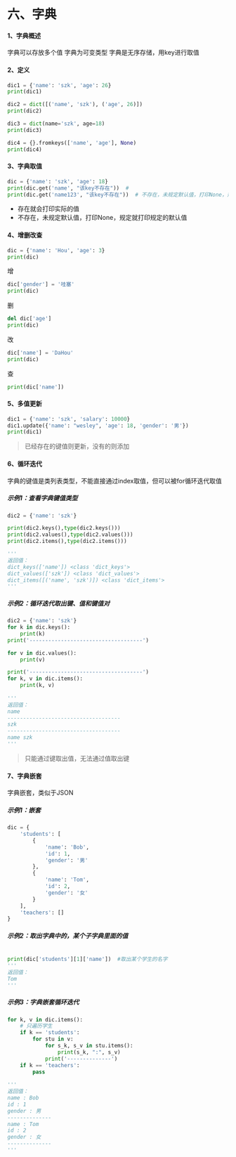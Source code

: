 # 六、字典

#### 1、字典概述
字典可以存放多个值
字典为可变类型
字典是无序存储，用key进行取值

#### 2、定义

```python
dic1 = {'name': 'szk', 'age': 26}
print(dic1)

dic2 = dict([('name', 'szk'), ('age', 26)])
print(dic2)

dic3 = dict(name='szk', age=18)
print(dic3)

dic4 = {}.fromkeys(['name', 'age'], None)
print(dic4)
```

#### 3、字典取值

```python
dic = {'name': 'szk', 'age': 18}
print(dic.get('name', "该key不存在"))  # 
print(dic.get('name123', "该key不存在"))  # 不存在，未规定默认值，打印None，规定就打印规定的默认值
```

- 存在就会打印实际的值
- 不存在，未规定默认值，打印None，规定就打印规定的默认值

#### 4、增删改查
```python
dic = {'name': 'Hou', 'age': 3}
print(dic)
```
增
```python
dic['gender'] = '哇塞'
print(dic)
```
删
```python
del dic['age']
print(dic)
```
改
```python
dic['name'] = 'DaHou'
print(dic)
```
查
```python
print(dic['name'])
```

#### 5、多值更新

```python
dic1 = {'name': 'szk', 'salary': 10000}
dic1.update({'name': "wesley", 'age': 18, 'gender': '男'})
print(dic1)
```

> 已经存在的键值则更新，没有的则添加

#### 6、循环迭代

字典的键值是类列表类型，不能直接通过index取值，但可以被for循环迭代取值

##### 示例1：查看字典键值类型

```python
dic2 = {'name': 'szk'}

print(dic2.keys(),type(dic2.keys()))
print(dic2.values(),type(dic2.values()))
print(dic2.items(),type(dic2.items()))

'''
返回值：
dict_keys(['name']) <class 'dict_keys'>
dict_values(['szk']) <class 'dict_values'>
dict_items([('name', 'szk')]) <class 'dict_items'>
'''
```

##### 示例2：循环迭代取出键、值和键值对

```python
dic2 = {'name': 'szk'}
for k in dic.keys():
    print(k)
print('------------------------------------')

for v in dic.values():
    print(v)

print('------------------------------------')
for k, v in dic.items(): 
    print(k, v)
    
'''
返回值：
name
------------------------------------
szk
------------------------------------
name szk
'''
```

> 只能通过键取出值，无法通过值取出键

#### 7、字典嵌套

字典嵌套，类似于JSON

##### 示例1：嵌套

```python
dic = {
    'students': [
        {
            'name': 'Bob',
            'id': 1,
            'gender': '男'
        },
        {
            'name': 'Tom',
            'id': 2,
            'gender': '女'
        }
    ],
    'teachers': []
}
```

##### 示例2：取出字典中的，某个子字典里面的值

```python

print(dic['students'][1]['name'])  #取出某个学生的名字
'''
返回值：
Tom
'''
```

##### 示例3：字典嵌套循环迭代

```python
for k, v in dic.items():
    # 只遍历学生
    if k == 'students':
        for stu in v:
            for s_k, s_v in stu.items():
                print(s_k, ":", s_v)
            print('--------------')
    if k == 'teachers':
        pass
    
'''
返回值：
name : Bob
id : 1
gender : 男
--------------
name : Tom
id : 2
gender : 女
--------------
'''
```




